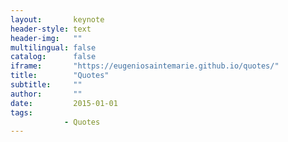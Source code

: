 ```yaml
---
layout:       keynote
header-style: text
header-img:   ""
multilingual: false
catalog:      false
iframe:       "https://eugeniosaintemarie.github.io/quotes/"
title:        "Quotes"
subtitle:     ""
author:       ""
date:         2015-01-01
tags:
            - Quotes
---
```


<style>article, footer {display: none !important;}</style>